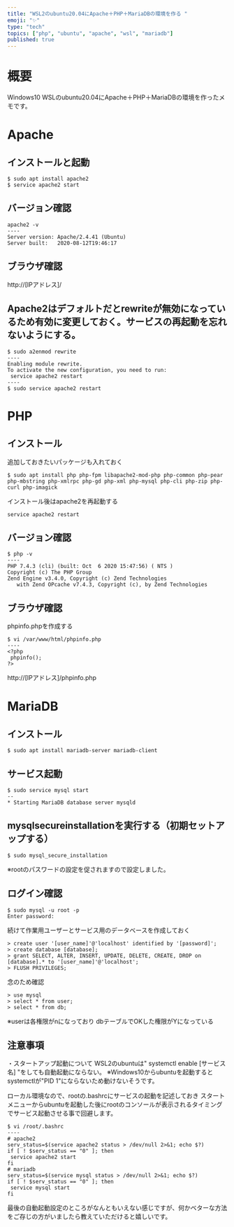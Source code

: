 ```yaml
---
title: "WSL2のubuntu20.04にApache＋PHP＋MariaDBの環境を作る "
emoji: "✨"
type: "tech"
topics: ["php", "ubuntu", "apache", "wsl", "mariadb"]
published: true
---
```


# 概要
Windows10 WSLのubuntu20.04にApache＋PHP＋MariaDBの環境を作ったメモです。
# Apache
## インストールと起動
```
$ sudo apt install apache2
$ service apache2 start
```

## バージョン確認
```
apache2 -v
----
Server version: Apache/2.4.41 (Ubuntu)
Server built:   2020-08-12T19:46:17
```

## ブラウザ確認
http://[IPアドレス]/

## Apache2はデフォルトだとrewriteが無効になっているため有効に変更しておく。サービスの再起動を忘れないようにする。
```
$ sudo a2enmod rewrite
----
Enabling module rewrite.
To activate the new configuration, you need to run:
 service apache2 restart
----
$ sudo service apache2 restart
```

# PHP
## インストール

追加しておきたいパッケージも入れておく
```
$ sudo apt install php php-fpm libapache2-mod-php php-common php-pear php-mbstring php-xmlrpc php-gd php-xml php-mysql php-cli php-zip php-curl php-imagick
```

インストール後はapache2を再起動する
```
service apache2 restart
```

## バージョン確認
```
$ php -v
----
PHP 7.4.3 (cli) (built: Oct  6 2020 15:47:56) ( NTS )
Copyright (c) The PHP Group
Zend Engine v3.4.0, Copyright (c) Zend Technologies
   with Zend OPcache v7.4.3, Copyright (c), by Zend Technologies
```

## ブラウザ確認
phpinfo.phpを作成する
```
$ vi /var/www/html/phpinfo.php
----
<?php
 phpinfo();
?>
```
http://[IPアドレス]/phpinfo.php

# MariaDB
## インストール
```
$ sudo apt install mariadb-server mariadb-client
```
## サービス起動
```
$ sudo service mysql start
--
* Starting MariaDB database server mysqld 
```

## mysqlsecureinstallationを実行する（初期セットアップする）
```
$ sudo mysql_secure_installation
```
※rootのパスワードの設定を促されますので設定しました。

## ログイン確認
```
$ sudo mysql -u root -p
Enter password: 
```

続けて作業用ユーザーとサービス用のデータベースを作成しておく
```
> create user '[user_name]'@'localhost' identified by '[password]';
> create database [database];
> grant SELECT, ALTER, INSERT, UPDATE, DELETE, CREATE, DROP on [database].* to '[user_name]'@'localhost';
> FLUSH PRIVILEGES;
```

念のため確認
```
> use mysql
> select * from user;
> select * from db;
```
※userは各権限がnになっており dbテーブルでOKした権限がYになっている

## 注意事項

・スタートアップ起動について
WSL2のubuntuは" systemctl enable [サービス名] "をしても自動起動にならない。
※Windows10からubuntuを起動するとsystemctlが"PID 1"にならないため動けないそうです。

ローカル環境なので、rootの.bashrcにサービスの起動を記述しておき
スタートメニューからubuntuを起動した後にrootのコンソールが表示されるタイミングでサービス起動させる事で回避します。
```
$ vi /root/.bashrc
----
# apache2
serv_status=$(service apache2 status > /dev/null 2>&1; echo $?)
if [ ! $serv_status == "0" ]; then
 service apache2 start
fi
# mariadb
serv_status=$(service mysql status > /dev/null 2>&1; echo $?)
if [ ! $serv_status == "0" ]; then
 service mysql start
fi
```

最後の自動起動設定のところがなんともいえない感じですが、何かベターな方法をご存じの方がいましたら教えていただけると嬉しいです。
